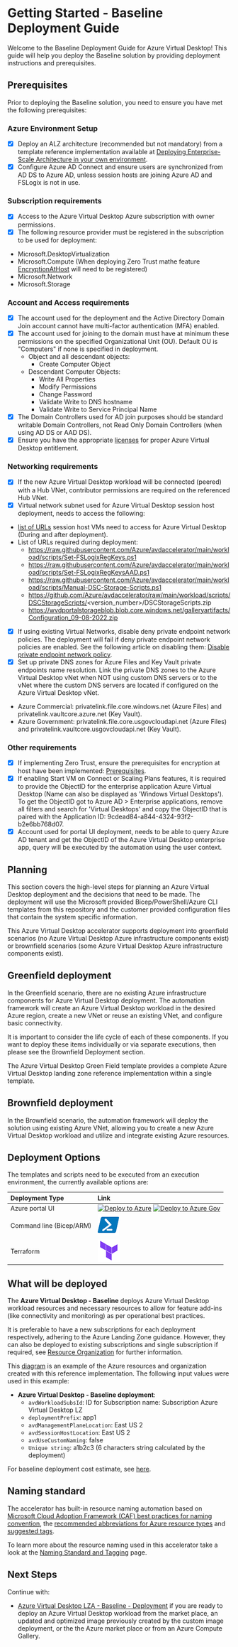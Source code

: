 # Getting Started - Baseline Deployment Guide

Welcome to the Baseline Deployment Guide for Azure Virtual Desktop! This guide will help you deploy the Baseline solution by providing deployment instructions and prerequisites.

## Prerequisites

Prior to deploying the Baseline solution, you need to ensure you have met the following prerequisites:

### Azure Environment Setup

- [x]  Deploy an ALZ architecture (recommended but not mandatory) from a template reference implementation available at [Deploying Enterprise-Scale Architecture in your own environment](https://github.com/Azure/Enterprise-Scale#deploying-enterprise-scale-architecture-in-your-own-environment).
- [x]  Configure Azure AD Connect and ensure users are synchronized from AD DS to Azure AD, unless session hosts are joining Azure AD and FSLogix is not in use.

### Subscription requirements

- [x] Access to the Azure Virtual Desktop Azure subscription with owner permissions.
- [x]  The following resource provider must be registered in the subscription to be used for deployment:
  - Microsoft.DesktopVirtualization
  - Microsoft.Compute (When deploying Zero Trust mathe feature [EncryptionAtHost](https://learn.microsoft.com/azure/virtual-machines/disks-enable-host-based-encryption-portal?tabs=azure-powershell) will need to be registered)
  - Microsoft.Network
  - Microsoft.Storage

### Account and Access requirements

- [x]  The account used for the deployment and the Active Directory Domain Join account cannot have multi-factor authentication (MFA) enabled.
- [x] The account used for joining to the domain must have at minimum these permissions on the specified Organizational Unit (OU). Default OU is "Computers" if none is specified in deployment.
  - Object and all descendant objects:
    - Create Computer Object
  - Descendant Computer Objects:
    - Write All Properties
    - Modify Permissions
    - Change Password
    - Validate Write to DNS hostname
    - Validate Write to Service Principal Name
- [x]  The Domain Controllers used for AD join purposes should be standard writable Domain Controllers, not Read Only Domain Controllers (when using AD DS or AAD DS).
- [x]  Ensure you have the appropriate [licenses](https://docs.microsoft.com/azure/virtual-desktop/prerequisites#operating-systems-and-licenses) for proper Azure Virtual Desktop entitlement.

### Networking requirements

- [x]  If the new Azure Virtual Desktop workload will be connected (peered) with a Hub VNet, contributor permissions are required on the referenced Hub VNet.
- [x]  Virtual network subnet used for Azure Virtual Desktop session host deployment, needs to access the following:
  - [list of URLs](https://learn.microsoft.com/azure/virtual-desktop/safe-url-list?tabs=azure#session-host-virtual-machines) session host VMs need to access for Azure Virtual Desktop (During and after deployment).
  - List of URLs required during deployment:
    - <https://raw.githubusercontent.com/Azure/avdaccelerator/main/workload/scripts/Set-FSLogixRegKeys.ps1>
    - <https://raw.githubusercontent.com/Azure/avdaccelerator/main/workload/scripts/Set-FSLogixRegKeysAAD.ps1>
    - <https://raw.githubusercontent.com/Azure/avdaccelerator/main/workload/scripts/Manual-DSC-Storage-Scripts.ps1>
    - https://github.com/Azure/avdaccelerator/raw/main/workload/scripts/DSCStorageScripts/<version_number>/DSCStorageScripts.zip
    - <https://wvdportalstorageblob.blob.core.windows.net/galleryartifacts/Configuration_09-08-2022.zip>
- [x]  If using existing Virtual Networks, disable deny private endpoint network policies. The deployment will fail if deny private endpoint network policies are enabled. See the following article on disabling them: [Disable private endpoint network policy](https://docs.microsoft.com/azure/private-link/disable-private-endpoint-network-policy).
- [x]  Set up private DNS zones for Azure Files and Key Vault private endpoints name resolution. Link the private DNS zones to the Azure Virtual Desktop vNet when NOT using custom DNS servers or to the vNet where the custom DNS servers are located if configured on the Azure Virtual Desktop vNet.
  - Azure Commercial: privatelink.file.core.windows.net (Azure Files) and privatelink.vaultcore.azure.net (Key Vault).
  - Azure Government: privatelink.file.core.usgovcloudapi.net (Azure Files) and privatelink.vaultcore.usgovcloudapi.net (Key Vault).

### Other requirements

- [x]  If implementing Zero Trust, ensure the prerequisites for encryption at host have been implemented: [Prerequisites](https://learn.microsoft.com/azure/virtual-machines/disks-enable-host-based-encryption-portal?tabs=azure-powershell#prerequisites).
- [x]  If enabling Start VM on Connect or Scaling Plans features, it is required to provide the ObjectID for the enterprise application Azure Virtual Desktop (Name can also be displayed as 'Windows Virtual Desktops'). To get the ObjectID got to Azure AD > Enterprise applications, remove all filters and search for 'Virtual Desktops' and copy the ObjectID that is paired with the Application ID: 9cdead84-a844-4324-93f2-b2e6bb768d07.
- [x]  Account used for portal UI deployment, needs to be able to query Azure AD tenant and get the ObjectID of the Azure Virtual Desktop enterprise app, query will be executed by the automation using the user context.

## Planning

This section covers the high-level steps for planning an Azure Virtual Desktop deployment and the decisions that need to be made. The deployment will use the Microsoft provided Bicep/PowerShell/Azure CLI templates from this repository and the customer provided configuration files that contain the system specific information.

This Azure Virtual Desktop accelerator supports deployment into greenfield scenarios (no Azure Virtual Desktop Azure infrastructure components exist) or brownfield scenarios (some Azure Virtual Desktop Azure infrastructure components exist).

## Greenfield deployment

In the Greenfield scenario, there are no existing Azure infrastructure components for Azure Virtual Desktop deployment. The automation framework will create an Azure Virtual Desktop workload in the desired Azure region, create a new VNet or reuse an existing VNet, and configure basic connectivity.

It is important to consider the life cycle of each of these components. If you want to deploy these items individually or via separate executions, then please see the Brownfield Deployment section.

The Azure Virtual Desktop Green Field template provides a complete Azure Virtual Desktop landing zone reference implementation within a single template.

## Brownfield deployment

In the Brownfield scenario, the automation framework will deploy the solution using existing Azure VNet, allowing you to create a new Azure Virtual Desktop workload and utilize and integrate existing Azure resources.

## Deployment Options

The templates and scripts need to be executed from an execution environment, the currently available options are:

| Deployment Type | Link |
|:--|:--|
| Azure portal UI |[![Deploy to Azure](https://aka.ms/deploytoazurebutton)](https://portal.azure.com/#blade/Microsoft_Azure_CreateUIDef/CustomDeploymentBlade/uri/https%3A%2F%2Fraw.githubusercontent.com%2FAzure%2Favdaccelerator%2Fmain%2Fworkload%2Farm%2Fdeploy-baseline.json/uiFormDefinitionUri/https%3A%2F%2Fraw.githubusercontent.com%2FAzure%2Favdaccelerator%2Fmain%2Fworkload%2Fportal-ui%2Fportal-ui-baseline.json) [![Deploy to Azure Gov](https://aka.ms/deploytoazuregovbutton)](https://portal.azure.us/#blade/Microsoft_Azure_CreateUIDef/CustomDeploymentBlade/uri/https%3A%2F%2Fraw.githubusercontent.com%2FAzure%2Favdaccelerator%2Fmain%2Fworkload%2Farm%2Fdeploy-baseline.json/uiFormDefinitionUri/https%3A%2F%2Fraw.githubusercontent.com%2FAzure%2Favdaccelerator%2Fmain%2Fworkload%2Fportal-ui%2Fportal-ui-baseline.json)|
| Command line (Bicep/ARM) |[![Powershell/Azure CLI](./icons/powershell.png)](https://github.com/Azure/avdaccelerator/blob/main/workload/bicep/readme.md) |
| Terraform |[![Terraform](./icons/terraform.png)](https://github.com/Azure/avdaccelerator/blob/main/workload/terraform/greenfield/readme.md) |

<!-- ## AVD Landing Zone: Greenfield Deployment

Greenfield deployment of AVD Landing Zone is suitable if you are looking at brand new installation. By using this reference implementation, you can deploy AVD using a suggested configuration from Microsoft. You can add new configuration or modify deployed configuration to meet their very specific requirement.
-->

## What will be deployed

The **Azure Virtual Desktop - Baseline** deploys Azure Virtual Desktop workload resources and necessary resources to allow for feature add-ins (like connectivity and monitoring) as per operational best practices.

It is preferable to have a new subscriptions for each deployment respectively, adhering to the Azure Landing Zone guidance. However, they can also be deployed to existing subscriptions and single subscription if required, see [Resource Organization](https://docs.microsoft.com/azure/cloud-adoption-framework/scenarios/wvd/design-area-resource-organization) for further information.

This [diagram](/workload/docs/diagrams/avd-accelerator-resource-organization-naming.png) is an example of the Azure resources and organization created with this reference implementation. The following input values were used in this example:

- **Azure Virtual Desktop - Baseline deployment**:
  - `avdWorkloadSubsId`: ID for Subscription name: Subscription Azure Virtual Desktop LZ
  - `deploymentPrefix`: app1
  - `avdManagementPlaneLocation`: East US 2
  - `avdSessionHostLocation`: East US 2
  - `avdUseCustomNaming`: false
  - `Unique string`: a1b2c3 (6 characters string calculated by the deployment)

For baseline deployment cost estimate, see [here](./cost-estimate.md).

## Naming standard

The accelerator has built-in resource naming automation based on [Microsoft Cloud Adoption Framework (CAF) best practices for naming convention](https://docs.microsoft.com/azure/cloud-adoption-framework/ready/azure-best-practices/resource-naming?WT.mc_id=Portal-Microsoft_Azure_CreateUIDef),  the [recommended abbreviations for Azure resource types](https://docs.microsoft.com/azure/cloud-adoption-framework/ready/azure-best-practices/resource-abbreviations?WT.mc_id=Portal-Microsoft_Azure_CreateUIDef) and [suggested tags](https://docs.microsoft.com/azure/cloud-adoption-framework/ready/azure-best-practices/resource-tagging#minimum-suggested-tags).

To learn more about the resource naming used in this accelerator take a look at the [Naming Standard and Tagging](./resource-naming.md) page.

## Next Steps

Continue with:

- [Azure Virtual Desktop LZA - Baseline - Deployment](./deploy-baseline.md) if you are ready to deploy an Azure Virtual Desktop workload from the market place, an updated and optimized image previously created by the custom image deployment, or the the Azure market place or from an Azure Compute Gallery.
